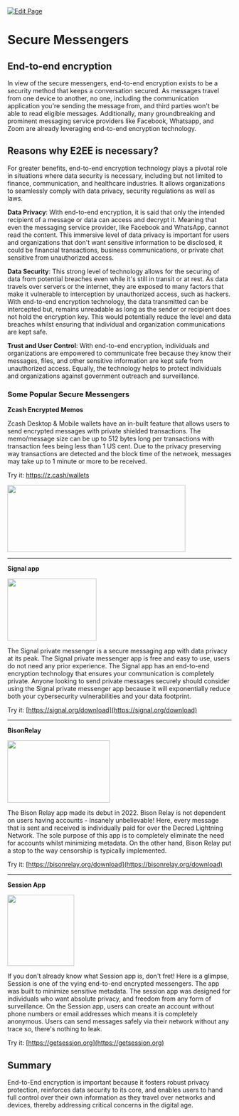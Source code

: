 <a href="https://github.com/henryquincy/zechub/edit/main/site/Privacy_Tools/Secure_Messengers.md" target="_blank">
  <img src="https://img.shields.io/badge/Edit-blue" alt="Edit Page"/>
</a>


# Secure Messengers

## End-to-end encryption

In view of the secure messengers, end-to-end encryption exists to be a security method that keeps a conversation secured. As messages travel from one device to another, no one, including the communication application you're sending the message from, and third parties won't be able to read eligible messages. Additionally, many groundbreaking and prominent messaging service providers like Facebook, Whatsapp, and Zoom are already leveraging end-to-end encryption technology. 

## Reasons why E2EE is necessary?

For greater benefits, end-to-end encryption technology plays a pivotal role in situations where data security is necessary, including but not limited to finance, communication, and healthcare industries. It allows organizations to seamlessly comply with data privacy, security regulations as well as laws.

**Data Privacy**: With end-to-end encryption, it is said that only the intended recipient of a message or data can access and decrypt it. Meaning that even the messaging service provider, like Facebook and WhatsApp, cannot read the content. This immersive level of data privacy is important for users and organizations that don't want sensitive information to be disclosed, it could be financial transactions, business communications, or private chat sensitive from unauthorized access.

**Data Security**: This strong level of technology allows for the securing of data from potential breaches even while it's still in transit or at rest.
As data travels over servers or the internet, they are exposed to many factors that make it vulnerable to interception by unauthorized access, such as hackers. With end-to-end encryption technology, the data transmitted can be intercepted but, remains unreadable as long as the sender or recipient does not hold the encryption key. This would potentially reduce the level and data breaches whilst ensuring that individual and organization communications are kept safe.

**Trust and User Control**: With end-to-end encryption, individuals and organizations are empowered to communicate free because they know their messages, files, and other sensitive information are kept safe from unauthorized access. Equally, the technology helps to protect individuals and organizations against government outreach and surveillance.

### Some Popular Secure Messengers

**Zcash Encrypted Memos**

Zcash Desktop & Mobile wallets have an in-built feature that allows users to send encrypted messages with private shielded transactions. The memo/message size can be up to 512 bytes long per transactions with transaction fees being less than 1 US cent. Due to the privacy preserving way transactions are detected and the block time of the netwoek, messages may take up to 1 minute or more to be received. 

Try it: https://z.cash/wallets 

<a href="https://z.cash/wallets">
    <img src="https://i.ibb.co/n8HbQZC/Zcash-1177103374.png" alt="" width="400" height="150"/>
</a>

____


**Signal app**

<a href="https://signal.org/download/">
    <img src="https://i.ibb.co/7RbbxSs/signal-app-logo-scaled-454032876.jpg" alt="" width="200" height="140"/>
</a>


The Signal private messenger is a secure messaging app with data privacy at its peak. The Signal private messenger app is free and easy to use, users do not need any prior experience. The Signal app has an end-to-end encryption technology that ensures your communication is completely private. Anyone looking to send private messages securely should consider using the Signal private messenger app because it will exponentially reduce both your cybersecurity vulnerabilities and your data footprint.

Try it: [https://signal.org/download](https://signal.org/download)

____

**BisonRelay**


<a href="https://bisonrelay.org/download">
    <img src="https://i.ibb.co/ZxpBVNv/ogimg-v1-1000556235.jpg" alt="" width="230" height="140"/>
</a>


The Bison Relay app made its debut in 2022. Bison Relay is not dependent on users having accounts - Insanely unbelievable! Here, every message that is sent and received is individually paid for over the Decred Lightning Network. The sole purpose of this app is to completely eliminate the need for accounts whilst minimizing metadata. On the other hand, Bison Relay put a stop to the way censorship is typically implemented. 

Try it: [https://bisonrelay.org/download](https://bisonrelay.org/download)

____


**Session App**


<a href="https://getsession.org">
    <img src="https://i.ibb.co/gdpwb1v/logo-black.png" alt="" width="150" height="160"/>
</a>

If you don't already know what Session app is, don't fret! Here is a glimpse, Session is one of the vying end-to-end encrypted messengers. The app was built to minimize sensitive metadata. The session app was designed for individuals who want absolute privacy, and freedom from any form of surveillance. On the Session app, users can create an account without phone numbers or email addresses which means it is completely anonymous. Users can send messages safely via their network without any trace so, there's nothing to leak.

Try it: [https://getsession.org](https://getsession.org)

## Summary

End-to-End encryption is important because it fosters robust privacy protection, reinforces data security to its core, and enables users to hand full control over their own information as they travel over networks and devices, thereby addressing critical concerns in the digital age.
